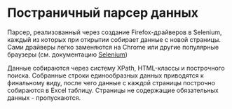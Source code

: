 # Постраничный парсер данных

Парсер, реализованный через создание Firefox-драйверов в Selenium, каждый из которых при открытии собирает данные с новой страницы.
Сами драйверы легко заменяются на Chrome или другие популярные браузеры (см. документацию [Selenium](https://www.selenium.dev/documentation/en/webdriver/driver_requirements/))

Данные собираются через систему XPath, HTML-классы и построчного поиска. Собранные строки единообразных данных приводятся к финальному виду, после чего данные с каждой страницы построчно собираются в Excel таблицу. Страницы не содержащие обязательных данных - пропускаются.
